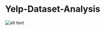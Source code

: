 # Yelp-Dataset-Analysis

![alt text](https://github.com/CAVIND46016/Yelp-Dataset-Analysis/blob/master/images/project_poster-001-001.jpg)
